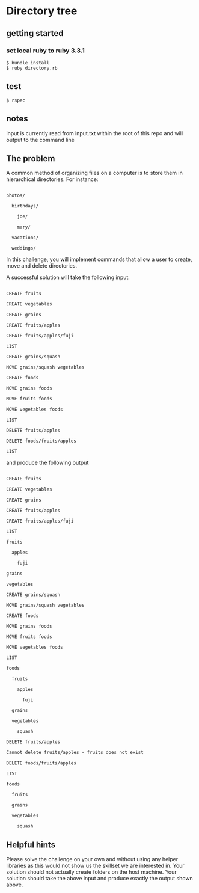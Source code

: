 # Directory tree


## getting started
### set local ruby to  ruby 3.3.1
```
$ bundle install
$ ruby directory.rb
```


## test
```
$ rspec
```

## notes
input is currently read from input.txt within the root of this repo and will output to the command line

## The problem

 

A common method of organizing files on a computer is to store them in hierarchical directories. For instance:

 

```

photos/

  birthdays/

    joe/

    mary/

  vacations/

  weddings/

```

 

In this challenge, you will implement commands that allow a user to create, move and delete directories.

 

A successful solution will take the following input:

 

```

CREATE fruits

CREATE vegetables

CREATE grains

CREATE fruits/apples

CREATE fruits/apples/fuji

LIST

CREATE grains/squash

MOVE grains/squash vegetables

CREATE foods

MOVE grains foods

MOVE fruits foods

MOVE vegetables foods

LIST

DELETE fruits/apples

DELETE foods/fruits/apples

LIST

```

 

and produce the following output

 

```

CREATE fruits

CREATE vegetables

CREATE grains

CREATE fruits/apples

CREATE fruits/apples/fuji

LIST

fruits

  apples

    fuji

grains

vegetables

CREATE grains/squash

MOVE grains/squash vegetables

CREATE foods

MOVE grains foods

MOVE fruits foods

MOVE vegetables foods

LIST

foods

  fruits

    apples

      fuji

  grains

  vegetables

    squash

DELETE fruits/apples

Cannot delete fruits/apples - fruits does not exist

DELETE foods/fruits/apples

LIST

foods

  fruits

  grains

  vegetables

    squash

```

 

## Helpful hints

Please solve the challenge on your own and without using any helper libraries as this would not show us the skillset we are interested in.
Your solution should not actually create folders on the host machine.
Your solution should take the above input and produce exactly the output shown above.
 
